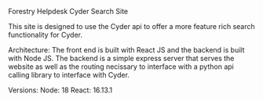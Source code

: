 Forestry Helpdesk Cyder Search Site

This site is designed to use the Cyder api to offer a more feature rich search functionality for Cyder.

Architecture:
The front end is built with React JS and the backend is built with Node JS. The backend is a simple express server that serves the website as well as the routing necissary to interface with a python api calling library to interface with Cyder. 

Versions:
Node: 18
React: 16.13.1
